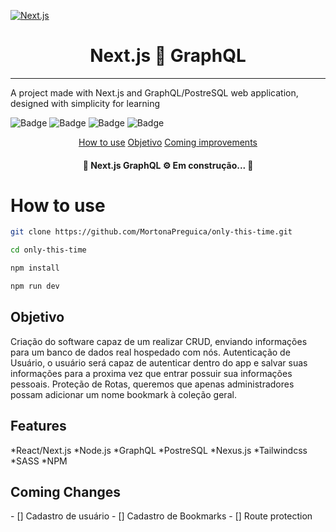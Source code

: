 [![Next.js](https://assets.zeit.co/image/upload/v1538361091/repositories/next-js/next-js.png)](https://nextjs.org)

<h1 align="center">Next.js 🤝 GraphQL</h1>

---

A project made with Next.js and GraphQL/PostreSQL web application, designed with simplicity for learning

![Badge](https://img.shields.io/static/v1?label=License&message=MIT&color=8dbb05&style=for-the-badge)
![Badge](https://img.shields.io/static/v1?label=npm&message=6.14.13&color=d8624c&style=flat)
![Badge](https://img.shields.io/static/v1?label=web&message=react&color=0f80c0&style=flat)
![Badge](https://img.shields.io/static/v1?label=npm&message=6.14.13&color=d8624c&style=flat)

<p align="center">
  <a href="#objetivo">How to use</a>
  <a href="#objetivo">Objetivo</a>
  <a href="#features>Tecnologia</a> 
  <a href="#improvements>Coming improvements</a>          
</p>

<h4 align="center">🚧 Next.js GraphQL ⚙ Em construção... 🚧</h4>

<h1>How to use</h1>

```bash
git clone https://github.com/MortonaPreguica/only-this-time.git

cd only-this-time

npm install 

npm run dev
```

<h2>Objetivo</h2>

<p>Criação do software capaz de um realizar CRUD, enviando informações para um banco de dados real hospedado com nós. Autenticação de Usuário, o usuário será capaz de autenticar dentro do app e salvar suas informações para a proxima vez que entrar possuir sua informações pessoais. Proteção de Rotas, queremos que apenas administradores possam adicionar um nome bookmark à coleção geral. </p>

<h2>Features</h2>
*React/Next.js
*Node.js
*GraphQL
*PostreSQL
*Nexus.js
*Tailwindcss
*SASS
*NPM


<h2>Coming Changes</h2>
- [] Cadastro de usuário
- [] Cadastro de Bookmarks
- [] Route protection


